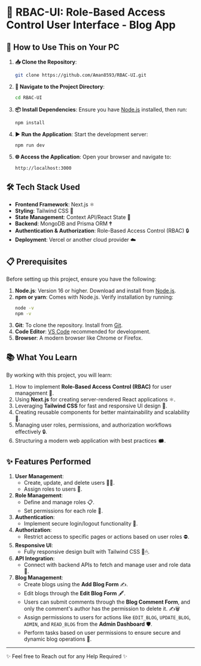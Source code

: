 
# 🌟 RBAC-UI: Role-Based Access Control User Interface - Blog App

## 🚀 How to Use This on Your PC

1. **📥 Clone the Repository**:
   ```bash
   git clone https://github.com/Aman8593/RBAC-UI.git
   ```

2. **📂 Navigate to the Project Directory**:
   ```bash
   cd RBAC-UI
   ```

3. **📦 Install Dependencies**:
   Ensure you have [Node.js](https://nodejs.org/) installed, then run:
   ```bash
   npm install
   ```

4. **▶️ Run the Application**:
   Start the development server:
   ```bash
   npm run dev
   ```

5. **🌐 Access the Application**:
   Open your browser and navigate to:
   ```
   http://localhost:3000
   ```

## 🛠️ Tech Stack Used

- **Frontend Framework**: Next.js ⚛️
- **Styling**: Tailwind CSS 🎨
- **State Management**: Context API/React State 🔐
- **Backend**: MongoDB and Prisma ORM 🕈️
- **Authentication & Authorization**: Role-Based Access Control (RBAC) 🔒
- **Deployment**: Vercel or another cloud provider ☁️

## 📋 Prerequisites

Before setting up this project, ensure you have the following:

1. **Node.js**: Version 16 or higher. Download and install from [Node.js](https://nodejs.org/).
2. **npm or yarn**: Comes with Node.js. Verify installation by running:
   ```bash
   node -v
   npm -v
   ```
3. **Git**: To clone the repository. Install from [Git](https://git-scm.com/).
4. **Code Editor**: [VS Code](https://code.visualstudio.com/) recommended for development.
5. **Browser**: A modern browser like Chrome or Firefox.

## 📚 What You Learn

By working with this project, you will learn:

1. How to implement **Role-Based Access Control (RBAC)** for user management 🔄.
2. Using **Next.js** for creating server-rendered React applications ⚛️.
3. Leveraging **Tailwind CSS** for fast and responsive UI design 🎨.
4. Creating reusable components for better maintainability and scalability 🔧.
5. Managing user roles, permissions, and authorization workflows effectively 🔒.
6. Structuring a modern web application with best practices 🗰️.

## ✨ Features Performed

1. **User Management**:
   - Create, update, and delete users 🧑‍💼.
   - Assign roles to users 🔧.
2. **Role Management**:
   - Define and manage roles 📋.
   - Set permissions for each role 🔐.
3. **Authentication**:
   - Implement secure login/logout functionality 🔑.
4. **Authorization**:
   - Restrict access to specific pages or actions based on user roles ⛔.
5. **Responsive UI**:
   - Fully responsive design built with Tailwind CSS 📱🖱.
6. **API Integration**:
   - Connect with backend APIs to fetch and manage user and role data 🔗.
7. **Blog Management**:
   - Create blogs using the **Add Blog Form** ✍️.
   - Edit blogs through the **Edit Blog Form** 🖋️.
   - Users can submit comments through the **Blog Comment Form**, and only the comment's author has the permission to delete it. ✍️🗑️ 
   - Assign permissions to users for actions like `EDIT_BLOG`, `UPDATE_BLOG`, `ADMIN`, and `READ_BLOG` from the **Admin Dashboard** 🛡️.
   - Perform tasks based on user permissions to ensure secure and dynamic blog operations 🔄.

---

✨ Feel free to Reach out for any Help Required ✨
